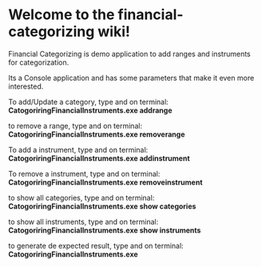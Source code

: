 # Welcome to the financial-categorizing wiki!

Financial Categorizing is demo application to add ranges and instruments for categorization.

Its a Console application and has some parameters that make it even more interested.

To add/Update a category, type and <enter> on terminal:
     **CatogoriringFinancialInstruments.exe addrange _<category> <startvalue> <endvalue>_**

to remove a range, type and <enter> on terminal:
     **CatogoriringFinancialInstruments.exe removerange _<category>_**

To add a instrument, type and <enter> on terminal:
     **CatogoriringFinancialInstruments.exe addinstrument _<type> <marketvalue>_**

To remove a instrument, type and <enter> on terminal:
     **CatogoriringFinancialInstruments.exe removeinstrument _<type>_**

to show all categories, type and <enter> on terminal:
     **CatogoriringFinancialInstruments.exe show categories**

to show all instruments, type and <enter> on terminal:
     **CatogoriringFinancialInstruments.exe show instruments**

to generate de expected result, type and <enter> on terminal:
     **CatogoriringFinancialInstruments.exe**
